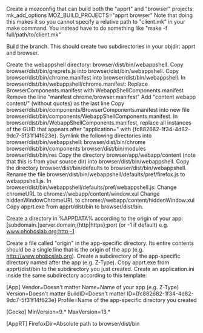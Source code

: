 Create a mozconfig that can build both the "apprt" and "browser" projects:
  mk_add_options MOZ_BUILD_PROJECTS="apprt browser"
Note that doing this makes it so you cannot specify a relative path to "client.mk" in your make command.  You instead have to do something like "make -f full/path/to/client.mk"

Build the branch.  This should create two subdirectories in your objdir: apprt and browser.

Create the webappshell directory: browser/dist/bin/webappshell.
Copy browser/dist/bin/greprefs.js into browser/dist/bin/webappshell.
Copy browser/dist/bin/chrome.manifest into browser/dist/bin/webappshell.
In browser/dist/bin/webappshell/chrome.manifest:
  Replace BrowserComponents.manifest with WebappShellComponents.manifest
  Remove the line "manifest chrome/browser.manifest"
  Add "content webapp content/" (without quotes) as the last line
Copy browser/dist/bin/components/BrowserComponents.manifest into new file browser/dist/bin/components/WebappShellComponents.manifest.
In browser/dist/bin/WebappShellComponents.manifest, replace all instances of the GUID that appears after "application=" with {fc882682-1f34-4d82-9dc7-5f31f14f623e}.
Symlink the following directories into browser/dist/bin/webappshell:
  browser/dist/bin/chrome
  browser/dist/bin/components
  browser/dist/bin/modules
  browser/dist/bin/res
Copy the directory browser/app/webapp/content (note that this is from your source dir) into browser/dist/bin/webappshell.
Copy the directory browser/dist/bin/defaults to browser/dist/bin/webappshell.
Rename the file browser/dist/bin/webappshell/defaults/pref/firefox.js to webappshell.js.
In browser/dist/bin/webappshell/defaults/pref/webappshell.js:
  Change chromeURL to chrome://webapp/content/window.xul
  Change hiddenWindowChromeURL to chrome://webapp/content/hiddenWindow.xul
Copy apprt.exe from apprt/dist/bin to browser/dist/bin.

Create a directory in %APPDATA% according to the origin of your app:
  [subdomain.]server.domain;{http|https};port (or -1 if default)
  e.g. www.phoboslab.org;http;-1

Create a file called "origin" in the app-specific directory.  Its entire contents should be a single line that is the origin of the app (e.g. http://www.phoboslab.org).
Create a subdirectory of the app-specific directory named after the app (e.g. Z-Type).
Copy apprt.exe from apprt/dist/bin to the subdirectory you just created.
Create an application.ini inside the same subdirectory according to this template:

[App]
Vendor=Doesn't matter
Name=Name of your app (e.g. Z-Type)
Version=Doesn't matter
BuildID=Doesn't matter
ID={fc882682-1f34-4d82-9dc7-5f31f14f623e}
Profile=Name of the app-specific directory you created

[Gecko]
MinVersion=9.*
MaxVersion=13.*

[AppRT]
FirefoxDir=Absolute path to browser/dist/bin

